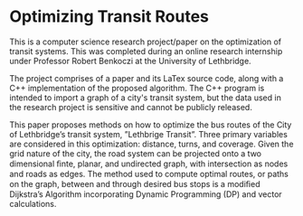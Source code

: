 # Optimizing Transit Routes

This is a computer science research project/paper on the optimization of transit systems. This was completed during an online research internship under Professor Robert Benkoczi at the University of Lethbridge.


The project comprises of a paper and its LaTex source code, along with a C++ implementation of the proposed algorithm. The C++ program is intended to import a graph of a city's transit system, but the data used in the research project is sensitive and cannot be publicly released.


This paper proposes methods on how to optimize the bus routes of the City of Lethbridge’s transit system, ”Lethbrige Transit”. Three primary variables are considered in this optimization: distance, turns, and coverage. Given the grid nature of the city, the road system can be projected onto a two dimensional ﬁnte, planar, and undirected graph, with intersection as nodes and roads as edges. The method used to compute optimal routes, or paths on the graph, between and through desired bus stops is a modiﬁed Dijkstra’s Algorithm incorporating Dynamic Programming (DP) and vector calculations.

